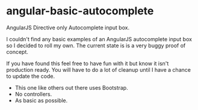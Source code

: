 # angular-basic-autocomplete
AngularJS Directive only Autocomplete input box.

I couldn't find any basic examples of an AngularJS autocomplete input box so I decided to roll my own. The current state is is a very buggy proof of concept.

If you have found this feel free to have fun with it but know it isn't production ready. You will have to do a lot of cleanup until I have a chance to update the code.

- This one like others out there uses Bootstrap.
- No controllers.
- As basic as possible.
